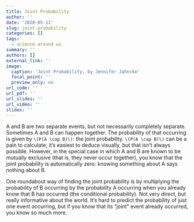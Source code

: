 ```yaml
---
title: Joint Probability
author: ''
date: '2020-05-11'
slug: joint-probability
categories: []
tags:
  - science around us
summary: ''
authors: []
external_link: ''
image:
  caption: 'Joint Probability, by Jennifer Jahncke'
  focal_point: ''
  preview_only: no
url_code: ''
url_pdf: ''
url_slides: ''
url_video: ''
slides: ''
---
```


A and B are two separate events, but not necessarily completely separate. Sometimes A and B can happen together. The probability of that occurring is given by `\(P(A \cap B)\)`: the joint probability. `\(P(A \cap B)\)` can be a pain to calculate; it’s easiest to deduce visually, but that isn’t always possible. However, in the special case in which A and B are known to be mutually exclusive (that is, they never occur together), you know that the joint probability is automatically zero: knowing something about A says nothing about B.

One roundabout way of finding the joint probability is by multiplying the probability of B occurring by the probability A occurring when you already know that B has occurred (the conditional probability). Not very direct, but really informative about the world. It’s hard to predict the probability of just one event occurring, but if you know that its “joint” event already occurred, you know so much more.
